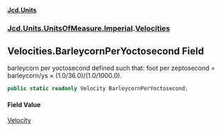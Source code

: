 #### [Jcd.Units](index.md 'index')
### [Jcd.Units.UnitsOfMeasure.Imperial](Jcd.Units.UnitsOfMeasure.Imperial.md 'Jcd.Units.UnitsOfMeasure.Imperial').[Velocities](Velocities.md 'Jcd.Units.UnitsOfMeasure.Imperial.Velocities')

## Velocities.BarleycornPerYoctosecond Field

barleycorn per yoctosecond defined such that: foot per zeptosecond = barleycorn/ys × (1.0/36.0)/(1.0/1000.0).

```csharp
public static readonly Velocity BarleycornPerYoctosecond;
```

#### Field Value
[Velocity](Velocity.md 'Jcd.Units.UnitTypes.Velocity')